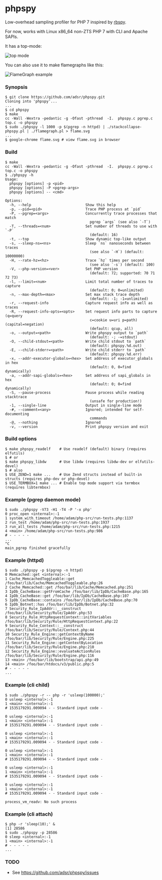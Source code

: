# phpspy

Low-overhead sampling profiler for PHP 7 inspired by [rbspy][0].

For now, works with Linux x86_64 non-ZTS PHP 7 with CLI and Apache SAPIs.

It has a top-mode:

![top mode](https://i.imgur.com/VzgTGD0.gif)

You can also use it to make flamegraphs like this:

![FlameGraph example](https://i.imgur.com/7DKdnmh.gif)

### Synopsis

    $ git clone https://github.com/adsr/phpspy.git
    Cloning into 'phpspy'...
    ...
    $ cd phpspy
    $ make
    cc -Wall -Wextra -pedantic -g -Ofast -pthread  -I.  phpspy.c pgrep.c top.c -o phpspy
    $ sudo ./phpspy -l 1000 -p $(pgrep -n httpd) | ./stackcollapse-phpspy.pl | ./flamegraph.pl > flame.svg
    ...
    $ google-chrome flame.svg # view flame.svg in browser

### Build

    $ make
    cc -Wall -Wextra -pedantic -g -Ofast -pthread  -I.  phpspy.c pgrep.c top.c -o phpspy
    $ ./phpspy -h
    Usage:
      phpspy [options] -p <pid>
      phpspy [options] -P <pgrep-args>
      phpspy [options] -- <cmd>

    Options:
      -h, --help                         Show this help
      -p, --pid=<pid>                    Trace PHP process at `pid`
      -P, --pgrep=<args>                 Concurrently trace processes that match
                                           pgrep `args` (see also `-T`)
      -T, --threads=<num>                Set number of threads to use with `-P`
                                           (default: 16)
      -t, --top                          Show dynamic top-like output
      -s, --sleep-ns=<ns>                Sleep `ns` nanoseconds between traces
                                           (see also `-H`) (default: 10000000)
      -H, --rate-hz=<hz>                 Trace `hz` times per second
                                           (see also `-s`) (default: 100)
      -V, --php-version=<ver>            Set PHP version
                                           (default: 72; supported: 70 71 72 73)
      -l, --limit=<num>                  Limit total number of traces to capture
                                           (default: 0; 0=unlimited)
      -n, --max-depth=<max>              Set max stack trace depth
                                           (default: -1; -1=unlimited)
      -r, --request-info                 Capture request info as well as traces
      -R, --request-info-opts=<opts>     Set request info parts to capture (q=query
                                           c=cookie u=uri p=path) (capital=negation)
                                           (default: qcup, all)
      -o, --output=<path>                Write phpspy output to `path`
                                           (default: -; -=stdout)
      -O, --child-stdout=<path>          Write child stdout to `path`
                                           (default: phpspy.%d.out)
      -E, --child-stderr=<path>          Write child stderr to `path`
                                           (default: phpspy.%d.err)
      -x, --addr-executor-globals=<hex>  Set address of executor_globals in hex
                                           (default: 0, 0=find dynamically)
      -a, --addr-sapi-globals=<hex>      Set address of sapi_globals in hex
                                           (default: 0; 0=find dynamically)
      -S, --pause-process                Pause process while reading stacktrace
                                           (unsafe for production!)
      -1, --single-line                  Output in single-line mode
      -#, --comment=<any>                Ignored; intended for self-documenting
                                           commands
      -@, --nothing                      Ignored
      -v, --version                      Print phpspy version and exit

### Build options

    $ make phpspy_readelf    # Use readelf (default) binary (requires elfutils)
    $ # or
    $ make phpspy_libdw      # Use libdw (requires libdw-dev or elfutils-devel)
    $ # also
    $ USE_ZEND=1 make ...    # Use Zend structs instead of built-in structs (requires php-dev or php-devel)
    $ USE_TERMBOX=1 make ... # Enable top mode support via termbox (requires libtermbox)

### Example (pgrep daemon mode)

    $ sudo ./phpspy -V73 -H1 -T4 -P '-x php'
    0 proc_open <internal>:-1
    1 system_with_timeout /home/adam/php-src/run-tests.php:1137
    2 run_test /home/adam/php-src/run-tests.php:1937
    3 run_all_tests /home/adam/php-src/run-tests.php:1215
    4 <main> /home/adam/php-src/run-tests.php:986
    # - - - - -
    ...
    ^C
    main_pgrep finished gracefully

### Example (httpd)

    $ sudo ./phpspy -p $(pgrep -n httpd)
    0 Memcached::get <internal>:-1
    1 Cache_MemcachedToggleable::get /foo/bar/lib/Cache/MemcachedToggleable.php:26
    2 Cache_Memcached::get /foo/bar/lib/Cache/Memcached.php:251
    3 IpDb_CacheBase::getFromCache /foo/bar/lib/IpDb/CacheBase.php:165
    4 IpDb_CacheBase::get /foo/bar/lib/IpDb/CacheBase.php:107
    5 IpDb_CacheBase::contains /foo/bar/lib/IpDb/CacheBase.php:70
    6 IpDb_Botnet::has /foo/bar/lib/IpDb/Botnet.php:32
    7 Security_Rule_IpAddr::__construct /foo/bar/lib/Security/Rule/IpAddr.php:53
    8 Security_Rule_HttpRequestContext::initVariables /foo/bar/lib/Security/Rule/HttpRequestContext.php:22
    9 Security_Rule_Context::__construct /foo/bar/lib/Security/Rule/Context.php:44
    10 Security_Rule_Engine::getContextByName /foo/bar/lib/Security/Rule/Engine.php:225
    11 Security_Rule_Engine::getContextByLocation /foo/bar/lib/Security/Rule/Engine.php:210
    12 Security_Rule_Engine::evaluateActionRules /foo/bar/lib/Security/Rule/Engine.php:116
    13 <main> /foo/bar/lib/bootstrap/api.php:49
    14 <main> /foo/bar/htdocs/v3/public.php:5
    # - - - - -
    ...

### Example (cli child)

    $ sudo ./phpspy -r -- php -r 'usleep(100000);'
    0 usleep <internal>:-1
    1 <main> <internal>:-1
    # 1535179291.009094 - - Standard input code -
    
    0 usleep <internal>:-1
    1 <main> <internal>:-1
    # 1535179291.009094 - - Standard input code -
    
    0 usleep <internal>:-1
    1 <main> <internal>:-1
    # 1535179291.009094 - - Standard input code -
    
    0 usleep <internal>:-1
    1 <main> <internal>:-1
    # 1535179291.009094 - - Standard input code -
    
    0 usleep <internal>:-1
    1 <main> <internal>:-1
    # 1535179291.009094 - - Standard input code -
    
    0 usleep <internal>:-1
    1 <main> <internal>:-1
    # 1535179291.009094 - - Standard input code -
    
    process_vm_readv: No such process

### Example (cli attach)

    $ php -r 'sleep(10);' &
    [1] 28586
    $ sudo ./phpspy -p 28586
    0 sleep <internal>:-1
    1 <main> <internal>:-1
    # - - - - -
    ...

### TODO

* See https://github.com/adsr/phpspy/issues

[0]: https://github.com/rbspy/rbspy
